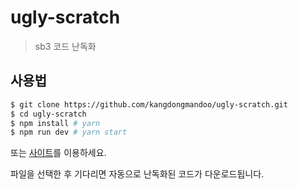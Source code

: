 # ugly-scratch

> sb3 코드 난독화

## 사용법

```bash
$ git clone https://github.com/kangdongmandoo/ugly-scratch.git
$ cd ugly-scratch
$ npm install # yarn
$ npm run dev # yarn start
```

또는 [사이트](https://ugly-scratch.netlify.app/)를 이용하세요.  

파일을 선택한 후 기다리면 자동으로 난독화된 코드가 다운로드됩니다.
